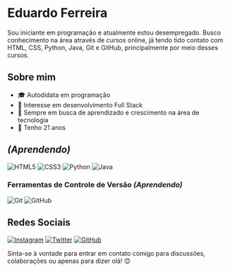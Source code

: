# Eduardo Ferreira

Sou iniciante em programação e atualmente estou desempregado. Busco conhecimento na área através de cursos online, já tendo tido contato com HTML, CSS, Python, Java, Git e GitHub, principalmente por meio desses cursos.

## Sobre mim

- 🎓 Autodidata em programação
- 💼 Interesse em desenvolvimento Full Stack
- 🌱 Sempre em busca de aprendizado e crescimento na área de tecnologia
- 📅 Tenho 21 anos

## _(Aprendendo)_

![HTML5](https://img.shields.io/badge/-HTML5-E34F26?logo=html5&logoColor=white&style=flat)
![CSS3](https://img.shields.io/badge/-CSS3-1572B6?logo=css3&logoColor=white&style=flat)
![Python](https://img.shields.io/badge/-Python-3776AB?logo=python&logoColor=white&style=flat)
![Java](https://img.shields.io/badge/-Java-007396?logo=java&logoColor=white&style=flat)


### Ferramentas de Controle de Versão _(Aprendendo)_

![Git](https://img.shields.io/badge/-Git-F05032?logo=git&logoColor=white&style=flat)
![GitHub](https://img.shields.io/badge/-GitHub-181717?logo=github&logoColor=white&style=flat)


## Redes Sociais


[![Instagram](https://img.shields.io/badge/-Instagram-E4405F?logo=instagram&logoColor=white&style=flat-square)](https://www.instagram.com/edu_f01)
[![Twitter](https://img.shields.io/badge/-Twitter-1DA1F2?logo=twitter&logoColor=white&style=flat-square)](https://twitter.com/Edu_f01)
[![GitHub](https://img.shields.io/badge/-GitHub-181717?logo=github&logoColor=white&style=flat-square)](https://github.com/eduardo-ferreira-f0)

Sinta-se à vontade para entrar em contato comigo para discussões, colaborações ou apenas para dizer olá! 😊



